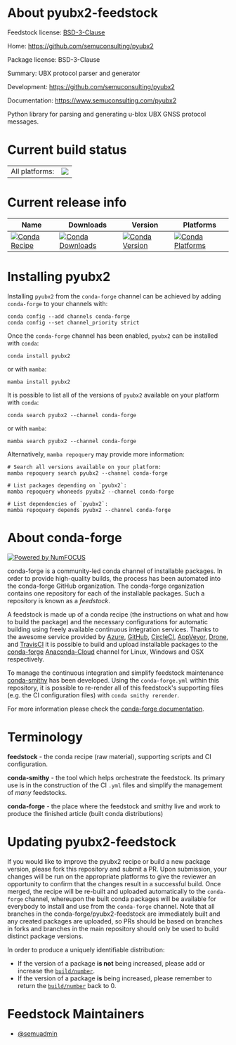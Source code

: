 About pyubx2-feedstock
======================

Feedstock license: [BSD-3-Clause](https://github.com/conda-forge/pyubx2-feedstock/blob/main/LICENSE.txt)

Home: https://github.com/semuconsulting/pyubx2

Package license: BSD-3-Clause

Summary: UBX protocol parser and generator

Development: https://github.com/semuconsulting/pyubx2

Documentation: https://www.semuconsulting.com/pyubx2

Python library for parsing and generating u-blox UBX GNSS protocol messages.

Current build status
====================


<table><tr><td>All platforms:</td>
    <td>
      <a href="https://dev.azure.com/conda-forge/feedstock-builds/_build/latest?definitionId=20324&branchName=main">
        <img src="https://dev.azure.com/conda-forge/feedstock-builds/_apis/build/status/pyubx2-feedstock?branchName=main">
      </a>
    </td>
  </tr>
</table>

Current release info
====================

| Name | Downloads | Version | Platforms |
| --- | --- | --- | --- |
| [![Conda Recipe](https://img.shields.io/badge/recipe-pyubx2-green.svg)](https://anaconda.org/conda-forge/pyubx2) | [![Conda Downloads](https://img.shields.io/conda/dn/conda-forge/pyubx2.svg)](https://anaconda.org/conda-forge/pyubx2) | [![Conda Version](https://img.shields.io/conda/vn/conda-forge/pyubx2.svg)](https://anaconda.org/conda-forge/pyubx2) | [![Conda Platforms](https://img.shields.io/conda/pn/conda-forge/pyubx2.svg)](https://anaconda.org/conda-forge/pyubx2) |

Installing pyubx2
=================

Installing `pyubx2` from the `conda-forge` channel can be achieved by adding `conda-forge` to your channels with:

```
conda config --add channels conda-forge
conda config --set channel_priority strict
```

Once the `conda-forge` channel has been enabled, `pyubx2` can be installed with `conda`:

```
conda install pyubx2
```

or with `mamba`:

```
mamba install pyubx2
```

It is possible to list all of the versions of `pyubx2` available on your platform with `conda`:

```
conda search pyubx2 --channel conda-forge
```

or with `mamba`:

```
mamba search pyubx2 --channel conda-forge
```

Alternatively, `mamba repoquery` may provide more information:

```
# Search all versions available on your platform:
mamba repoquery search pyubx2 --channel conda-forge

# List packages depending on `pyubx2`:
mamba repoquery whoneeds pyubx2 --channel conda-forge

# List dependencies of `pyubx2`:
mamba repoquery depends pyubx2 --channel conda-forge
```


About conda-forge
=================

[![Powered by
NumFOCUS](https://img.shields.io/badge/powered%20by-NumFOCUS-orange.svg?style=flat&colorA=E1523D&colorB=007D8A)](https://numfocus.org)

conda-forge is a community-led conda channel of installable packages.
In order to provide high-quality builds, the process has been automated into the
conda-forge GitHub organization. The conda-forge organization contains one repository
for each of the installable packages. Such a repository is known as a *feedstock*.

A feedstock is made up of a conda recipe (the instructions on what and how to build
the package) and the necessary configurations for automatic building using freely
available continuous integration services. Thanks to the awesome service provided by
[Azure](https://azure.microsoft.com/en-us/services/devops/), [GitHub](https://github.com/),
[CircleCI](https://circleci.com/), [AppVeyor](https://www.appveyor.com/),
[Drone](https://cloud.drone.io/welcome), and [TravisCI](https://travis-ci.com/)
it is possible to build and upload installable packages to the
[conda-forge](https://anaconda.org/conda-forge) [Anaconda-Cloud](https://anaconda.org/)
channel for Linux, Windows and OSX respectively.

To manage the continuous integration and simplify feedstock maintenance
[conda-smithy](https://github.com/conda-forge/conda-smithy) has been developed.
Using the ``conda-forge.yml`` within this repository, it is possible to re-render all of
this feedstock's supporting files (e.g. the CI configuration files) with ``conda smithy rerender``.

For more information please check the [conda-forge documentation](https://conda-forge.org/docs/).

Terminology
===========

**feedstock** - the conda recipe (raw material), supporting scripts and CI configuration.

**conda-smithy** - the tool which helps orchestrate the feedstock.
                   Its primary use is in the construction of the CI ``.yml`` files
                   and simplify the management of *many* feedstocks.

**conda-forge** - the place where the feedstock and smithy live and work to
                  produce the finished article (built conda distributions)


Updating pyubx2-feedstock
=========================

If you would like to improve the pyubx2 recipe or build a new
package version, please fork this repository and submit a PR. Upon submission,
your changes will be run on the appropriate platforms to give the reviewer an
opportunity to confirm that the changes result in a successful build. Once
merged, the recipe will be re-built and uploaded automatically to the
`conda-forge` channel, whereupon the built conda packages will be available for
everybody to install and use from the `conda-forge` channel.
Note that all branches in the conda-forge/pyubx2-feedstock are
immediately built and any created packages are uploaded, so PRs should be based
on branches in forks and branches in the main repository should only be used to
build distinct package versions.

In order to produce a uniquely identifiable distribution:
 * If the version of a package **is not** being increased, please add or increase
   the [``build/number``](https://docs.conda.io/projects/conda-build/en/latest/resources/define-metadata.html#build-number-and-string).
 * If the version of a package **is** being increased, please remember to return
   the [``build/number``](https://docs.conda.io/projects/conda-build/en/latest/resources/define-metadata.html#build-number-and-string)
   back to 0.

Feedstock Maintainers
=====================

* [@semuadmin](https://github.com/semuadmin/)

